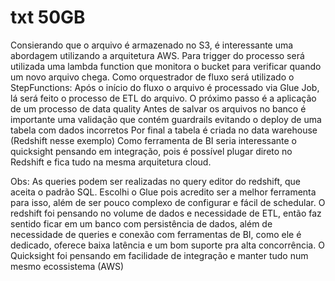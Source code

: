 # txt 50GB

Consierando que o arquivo é armazenado no S3, é interessante uma abordagem utilizando a arquitetura AWS.
Para trigger do processo será utilizada uma lambda function que monitora o bucket para verificar quando um novo arquivo chega.
Como orquestrador de fluxo será utilizado o StepFunctions:
    Após o início do fluxo o arquivo é processado via Glue Job, lá será feito o processo de ETL do arquivo.
    O próximo passo é a aplicação de um processo de data quality 
    Antes de salvar os arquivos no banco é importante uma validação que contém guardrails evitando o deploy de uma tabela com dados incorretos
    Por final a tabela é criada no data warehouse (Redshift nesse exemplo)
Como ferramenta de BI seria interessante o quicksight pensando em integração, pois é possível plugar direto no Redshift e fica tudo na mesma arquitetura cloud. 

Obs:
    As queries podem ser realizadas no query editor do redshift, que aceita o padrão SQL.
    Escolhi o Glue pois acredito ser a melhor ferramenta para isso, além de ser pouco complexo de configurar e fácil de schedular.
    O redshift foi pensando no volume de dados e necessidade de ETL, então faz sentido ficar em um banco com persistência de dados, além de necessidade de queries e conexão com ferramentas de BI, como ele é dedicado, oferece baixa latência e um bom suporte pra alta concorrência.
    O Quicksight foi pensando em facilidade de integração e manter tudo num mesmo ecossistema (AWS)